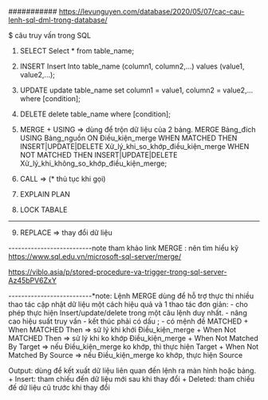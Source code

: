 
########### https://levunguyen.com/database/2020/05/07/cac-cau-lenh-sql-dml-trong-database/

$ câu truy vấn trong SQL

1. SELECT
    Select * from table_name;

2. INSERT
    Insert Into table_name (column1, column2,...) values (value1, value2,...);

3. UPDATE
    update table_name 
    set column1 = value1, column2 = value2,...
    where [condition];

4. DELETE
    delete table_name where [condition];

5. MERGE + USING   => dùng để trộn dữ liệu của 2 bảng.
    MERGE Bảng_đích
    USING Bảng_nguồn
    ON Điều_kiện_merge
    WHEN MATCHED THEN INSERT|UPDATE|DELETE Xử_lý_khi_so_khớp_điều_kiện_merge
    WHEN NOT MATCHED THEN INSERT|UPDATE|DELETE Xử_lý_khi_không_so_khớp_điều_kiện_merge;

6. CALL 	=> (* thủ tục khi gọi) 
7. EXPLAIN PLAN
8. LOCK TABALE
--------------
9. REPLACE => thay đổi dữ liệu
		 

--------------------------note tham khảo link
    MERGE : nên tìm hiểu kỹ     https://www.sql.edu.vn/microsoft-sql-server/merge/

https://viblo.asia/p/stored-procedure-va-trigger-trong-sql-server-Az45bPV6ZxY

--------------------------*note:
Lệnh MERGE dùng để hỗ trợ thực thi nhiều thao tác cập nhật dữ liệu một cách hiệu quả và 1 thao tác đơn giản:
    - cho phép thực hiện Insert/update/delete trong một câu lệnh duy nhất.
    - nâng cao hiệu suất truy vấn
    - kết thúc phải có dấu ;
    - có mệnh đề MATCHED
        + When MATCHED Then => sử lý khi khới Điều_kiện_merge
        + When Not MATCHED Then => sử lý khi ko khớp Điều_kiện_merge
        + When Not Matched By Target    => nếu Điều_kiện_merge ko khớp, thì thực hiện Target
        + When Not Matched By Source    => nếu Điều_kiện_merge ko khớp, thực hiện Source

Output: dùng để kết xuất dữ liệu liên quan đến lệnh ra màn hình hoặc bảng.
    + Insert: tham chiếu đến dữ liệu mới sau khi thay đổi
    + Deleted: tham chiếu đế dữ liệu cũ trước khi thay đổi
